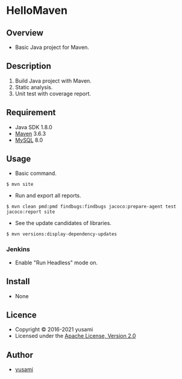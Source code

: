 # HelloMaven

## Overview

* Basic Java project for Maven.


## Description

1. Build Java project with Maven.
2. Static analysis.
3. Unit test with coverage report.

## Requirement

* Java SDK 1.8.0
* [Maven](https://maven.apache.org) 3.6.3
* [MySQL](https://www.mysql.com) 8.0

## Usage

* Basic command.

~~~
$ mvn site
~~~

* Run and export all reports.

~~~
$ mvn clean pmd:pmd findbugs:findbugs jacoco:prepare-agent test jacoco:report site
~~~

* See the update candidates of libraries.

~~~
$ mvn versions:display-dependency-updates
~~~


### Jenkins

* Enable "Run Headless" mode on.

## Install

* None

## Licence

* Copyright &copy; 2016-2021 yusami
* Licensed under the [Apache License, Version 2.0][Apache]

[Apache]: http://www.apache.org/licenses/LICENSE-2.0


## Author

* [yusami](https://github.com/yusami)
